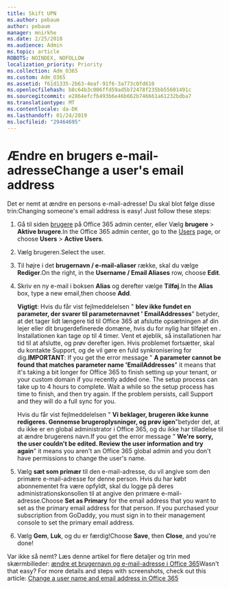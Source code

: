 ```yaml
---
title: Skift UPN
ms.author: pebaum
author: pebaum
manager: mnirkhe
ms.date: 2/25/2018
ms.audience: Admin
ms.topic: article
ROBOTS: NOINDEX, NOFOLLOW
localization_priority: Priority
ms.collection: Adm_O365
ms.custom: Adm_O365
ms.assetid: f61d1335-2b63-4eaf-91f6-3a773c0fd610
ms.openlocfilehash: b8c64b3c006ffd59ad5b72478f235bb55601491c
ms.sourcegitcommit: e2864efcfb493b6e46b662b746661a61232bdba7
ms.translationtype: MT
ms.contentlocale: da-DK
ms.lasthandoff: 01/24/2019
ms.locfileid: "29464695"
---
```

# <a name="change-a-users-email-address"></a><span data-ttu-id="4cccc-102">Ændre en brugers e-mail-adresse</span><span class="sxs-lookup"><span data-stu-id="4cccc-102">Change a user's email address</span></span>

<span data-ttu-id="4cccc-p101">Det er nemt at ændre en persons e-mail-adresse! Du skal blot følge disse trin:</span><span class="sxs-lookup"><span data-stu-id="4cccc-p101">Changing someone's email address is easy! Just follow these steps:</span></span>
  
1. <span data-ttu-id="4cccc-105">Gå til siden [brugere](https://go.microsoft.com/fwlink/p/?linkid=834822) på Office 365 admin center, eller Vælg **brugere** \> **Aktive brugere**.</span><span class="sxs-lookup"><span data-stu-id="4cccc-105">In the Office 365 admin center, go to the [Users](https://go.microsoft.com/fwlink/p/?linkid=834822) page, or choose **Users** \> **Active Users**.</span></span>
    
2. <span data-ttu-id="4cccc-106">Vælg brugeren.</span><span class="sxs-lookup"><span data-stu-id="4cccc-106">Select the user.</span></span>
    
3. <span data-ttu-id="4cccc-107">Til højre i det **brugernavn / e-mail-aliaser** række, skal du vælge **Rediger**.</span><span class="sxs-lookup"><span data-stu-id="4cccc-107">On the right, in the **Username / Email Aliases** row, choose **Edit**.</span></span>
    
4. <span data-ttu-id="4cccc-108">Skriv en ny e-mail i boksen **Alias** og derefter vælge **Tilføj**.</span><span class="sxs-lookup"><span data-stu-id="4cccc-108">In the **Alias** box, type a new email,then choose **Add**.</span></span>
    
    <span data-ttu-id="4cccc-p102">**Vigtigt**: Hvis du får vist fejlmeddelelsen " **blev ikke fundet en parameter, der svarer til parameternavnet ' EmailAddresses**" betyder, at det tager lidt længere tid til Office 365 at afslutte opsætningen af din lejer eller dit brugerdefinerede domæne, hvis du for nylig har tilføjet en . Installationen kan tage op til 4 timer. Vent et øjeblik, så installationen har tid til at afslutte, og prøv derefter igen. Hvis problemet fortsætter, skal du kontakte Support, og de vil gøre en fuld synkronisering for dig.</span><span class="sxs-lookup"><span data-stu-id="4cccc-p102">**IMPORTANT**: If you get the error message " **A parameter cannot be found that matches parameter name 'EmailAddresses**" it means that it's taking a bit longer for Office 365 to finish setting up your tenant, or your custom domain if you recently added one. The setup process can take up to 4 hours to complete. Wait a while so the setup process has time to finish, and then try again. If the problem persists, call Support and they will do a full sync for you.</span></span>
    
    <span data-ttu-id="4cccc-113">Hvis du får vist fejlmeddelelsen " **Vi beklager, brugeren ikke kunne redigeres. Gennemse brugeroplysninger, og prøv igen**"betyder det, at du ikke er en global administrator i Office 365, og du ikke har tilladelse til at ændre brugerens navn.</span><span class="sxs-lookup"><span data-stu-id="4cccc-113">If you get the error message " **We're sorry, the user couldn't be edited. Review the user information and try again**" it means you aren't an Office 365 global admin and you don't have permissions to change the user's name.</span></span>
    
5. <span data-ttu-id="4cccc-p103">Vælg **sæt som primær** til den e-mail-adresse, du vil angive som den primære e-mail-adresse for denne person. Hvis du har købt abonnementet fra være opfyldt, skal du logge på deres administrationskonsollen til at angive den primære e-mail-adresse.</span><span class="sxs-lookup"><span data-stu-id="4cccc-p103">Choose **Set as Primary** for the email address that you want to set as the primary email address for that person. If you purchased your subscription from GoDaddy, you must sign in to their management console to set the primary email address.</span></span> 
    
6. <span data-ttu-id="4cccc-116">Vælg **Gem**, **Luk**, og du er færdig!</span><span class="sxs-lookup"><span data-stu-id="4cccc-116">Choose **Save**, then **Close**, and you're done!</span></span>
    
<span data-ttu-id="4cccc-p104">Var ikke så nemt? Læs denne artikel for flere detaljer og trin med skærmbilleder: [ændre et brugernavn og e-mail-adresse i Office 365](https://support.office.com/article/https://support.office.com/en-us/article/Change-a-user-name-and-email-address-in-Office-365-fb5ac074-e203-4e1f-9843-b9d1a3e03297.aspx)</span><span class="sxs-lookup"><span data-stu-id="4cccc-p104">Wasn't that easy? For more details and steps with screenshots, check out this article: [Change a user name and email address in Office 365](https://support.office.com/article/https://support.office.com/en-us/article/Change-a-user-name-and-email-address-in-Office-365-fb5ac074-e203-4e1f-9843-b9d1a3e03297.aspx)</span></span>
  

